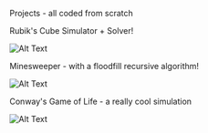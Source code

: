 Projects - all coded from scratch

Rubik's Cube Simulator + Solver!

![Alt Text](https://miro.medium.com/max/512/1*TU9ZVX7VIGHFZ7prgftyBA.gif)

Minesweeper - with a floodfill recursive algorithm!

![Alt Text](https://giphy.com/gifs/video-games-minesweeper-ctrlc-l3V0GQMoaDLVbjXEI.gif)

Conway's Game of Life - a really cool simulation

![Alt Text](https://upload.wikimedia.org/wikipedia/commons/e/e5/Gospers_glider_gun.gif)
